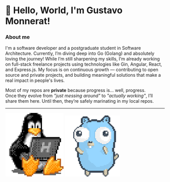 # 👋 Hello, World, I'm Gustavo Monnerat! 

### About me
I'm a software developer and a postgraduate student in Software Architecture. Currently, I’m diving deep into Go (Golang) and absolutely loving the journey! While I’m still sharpening my skills, I’m already working on full-stack freelance projects using technologies like Gin, Angular, React, and Express.js. My focus is on continuous growth — contributing to open source and private projects, and building meaningful solutions that make a real impact in people's lives.

Most of my repos are **private** because progress is... well, progress.  
Once they evolve from _"just messing around"_ to _"actually working"_, I’ll share them here. Until then, they’re safely marinating in my local repos.

---

![tux](./assets/images/tux.gif)
![gopher](./assets/images/gopher.gif)
